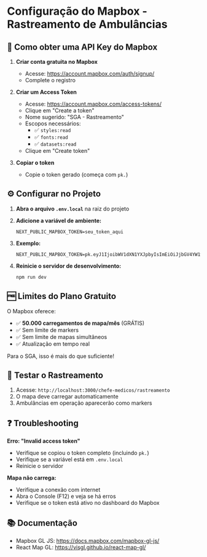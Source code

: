 # Configuração do Mapbox - Rastreamento de Ambulâncias

## 📍 Como obter uma API Key do Mapbox

1. **Criar conta gratuita no Mapbox**
   - Acesse: https://account.mapbox.com/auth/signup/
   - Complete o registro

2. **Criar um Access Token**
   - Acesse: https://account.mapbox.com/access-tokens/
   - Clique em "Create a token"
   - Nome sugerido: "SGA - Rastreamento"
   - Escopos necessários:
     - ✅ `styles:read`
     - ✅ `fonts:read`
     - ✅ `datasets:read`
   - Clique em "Create token"

3. **Copiar o token**
   - Copie o token gerado (começa com `pk.`)

## ⚙️ Configurar no Projeto

1. **Abra o arquivo `.env.local`** na raiz do projeto

2. **Adicione a variável de ambiente:**
   ```env
   NEXT_PUBLIC_MAPBOX_TOKEN=seu_token_aqui
   ```

3. **Exemplo:**
   ```env
   NEXT_PUBLIC_MAPBOX_TOKEN=pk.eyJ1IjoibWV1dXN1YXJpbyIsImEiOiJjbGV4YW1wbGUxMjM0NTYifQ.exemplo_token_aqui
   ```

4. **Reinicie o servidor de desenvolvimento:**
   ```bash
   npm run dev
   ```

## 🆓 Limites do Plano Gratuito

O Mapbox oferece:
- ✅ **50.000 carregamentos de mapa/mês** (GRÁTIS)
- ✅ Sem limite de markers
- ✅ Sem limite de mapas simultâneos
- ✅ Atualização em tempo real

Para o SGA, isso é mais do que suficiente!

## 🧪 Testar o Rastreamento

1. Acesse: `http://localhost:3000/chefe-medicos/rastreamento`
2. O mapa deve carregar automaticamente
3. Ambulâncias em operação aparecerão como markers

## ❓ Troubleshooting

**Erro: "Invalid access token"**
- Verifique se copiou o token completo (incluindo `pk.`)
- Verifique se a variável está em `.env.local`
- Reinicie o servidor

**Mapa não carrega:**
- Verifique a conexão com internet
- Abra o Console (F12) e veja se há erros
- Verifique se o token está ativo no dashboard do Mapbox

## 📚 Documentação

- Mapbox GL JS: https://docs.mapbox.com/mapbox-gl-js/
- React Map GL: https://visgl.github.io/react-map-gl/
